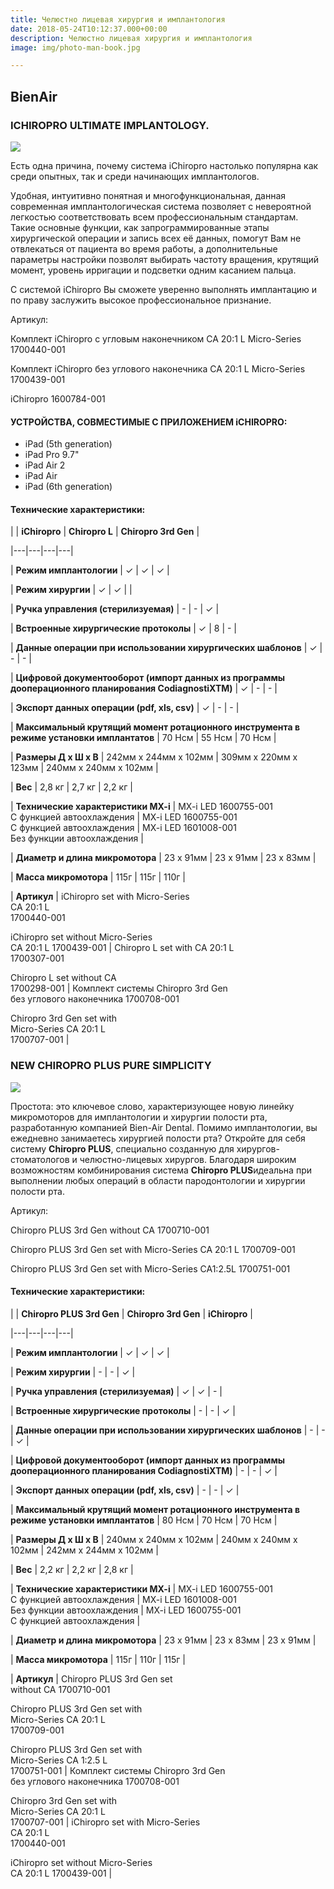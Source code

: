 ```yaml
---
title: Челюстно лицевая хирургия и имплантология
date: 2018-05-24T10:12:37.000+00:00
description: Челюстно лицевая хирургия и имплантология
image: img/photo-man-book.jpg

---
```

## BienAir

### **ICHIROPRO** ULTIMATE IMPLANTOLOGY.

![](/uploads/1700440-001_ba_im_ichiropro_left_2-1.png)

Есть одна причина, почему система iChiropro настолько популярна как среди опытных, так и среди начинающих имплантологов.

Удобная, интуитивно понятная и многофункциональная, данная современная имплантологическая система позволяет с невероятной легкостью соответствовать всем профессиональным стандартам. Такие основные функции, как запрограммированные этапы хирургической операции и запись всех её данных, помогут Вам не отвлекаться от пациента во время работы, а дополнительные параметры настройки позволят выбирать частоту вращения, крутящий момент, уровень ирригации и подсветки одним касанием пальца.

С системой iChiropro Вы сможете уверенно выполнять имплантацию и по праву заслужить высокое профессиональное признание.

Артикул:

Комплект iChiropro с угловым наконечником CA 20:1 L Micro-Series 1700440-001

Комплект iChiropro без углового наконечника CA 20:1 L Micro-Series 1700439-001

iChiropro 1600784-001

#### УСТРОЙСТВА, СОВМЕСТИМЫЕ С ПРИЛОЖЕНИЕМ iCHIROPRO:

* iPad (5th generation)
* iPad Pro 9.7"
* iPad Air 2
* iPad Air
* iPad (6th generation)

#### Технические характеристики:

|   | **iChiropro**  | **Chiropro L**  | **Chiropro 3rd Gen**  |

|---|---|---|---|

| **Режим имплантологии**  | ✓  | ✓  | ✓  |

| **Режим хирургии**  | ✓  | ✓  |   |

| **Ручка управления (стерилизуемая)**  | -  | -  | ✓  |

| **Встроенные хирургические протоколы**  | ✓  | 8  | -  |

| **Данные операции при использовании хирургических шаблонов**  | ✓  | -  | -  |

| **Цифровой документооборот (импорт данных из программы дооперационного планирования CodiagnostiXTM)**  | ✓  | -  | -  |

| **Экспорт данных операции (pdf, xls, csv)**  | ✓  | -  | -  |

| **Максимальный крутящий момент ротационного инструмента в режиме установки имплантатов**  | 70 Нсм  | 55 Нсм  | 70 Нсм  |

| **Размеры Д x Ш x В**  | 242мм x 244мм x 102мм  | 309мм x 220мм x 123мм  | 240мм x 240мм x 102мм  |

| **Вес**  | 2,8 кг  | 2,7 кг  | 2,2 кг  |

| **Технические характеристики MX-i**  | MX-i LED 1600755-001  
С функцией автоохлаждения  | MX-i LED 1600755-001  
С функцией автоохлаждения  | MX-i LED 1601008-001  
Без функции автоохлаждения  |

| **Диаметр и длина микромотора**  | 23 x 91мм  | 23 x 91мм  | 23 x 83мм  |

| **Масса микромотора**  | 115г  | 115г  | 110г  |

| **Артикул**  | iChiropro set with Micro-Series  
CA 20:1 L  
1700440-001

iChiropro set without Micro-Series  
CA 20:1 L 1700439-001  | Chiropro L set with CA 20:1 L  
1700307-001

Chiropro L set without CA  
1700298-001  | Комплект системы Chiropro 3rd Gen  
без углового наконечника 1700708-001

Chiropro 3rd Gen set with  
Micro-Series CA 20:1 L  
1700707-001  |

### **NEW CHIROPRO PLUS** PURE SIMPLICITY

![](/uploads/1700709-001_chiropro_plus_f_2018_instruments_ca.png)

Простота: это ключевое слово, характеризующее новую линейку микромоторов для имплантологии и хирургии полости рта, разработанную компанией Bien-Air Dental. Помимо имплантологии, вы ежедневно занимаетесь хирургией полости рта? Откройте для себя систему **Chiropro PLUS**, специально созданную для хирургов-стоматологов и челюстно-лицевых хирургов. Благодаря широким возможностям комбинирования система **Chiropro PLUS**идеальна при выполнении любых операций в области пародонтологии и хирургии полости рта.

Артикул:

Chiropro PLUS 3rd Gen without CA 1700710-001

Chiropro PLUS 3rd Gen set with Micro-Series CA 20:1 L 1700709-001

Chiropro PLUS 3rd Gen set with Micro-Series CA1:2.5L 1700751-001

#### Технические характеристики:

|   | **Chiropro PLUS 3rd Gen**  | **Chiropro 3rd Gen**  | **iChiropro**  |

|---|---|---|---|

| **Режим имплантологии**  | ✓  | ✓  | ✓  |

| **Режим хирургии**  | -  | -  | ✓  |

| **Ручка управления (стерилизуемая)**  | ✓  | ✓  | -  |

| **Встроенные хирургические протоколы**  | -  | -  | ✓  |

| **Данные операции при использовании хирургических шаблонов**  | -  | -  | ✓  |

| **Цифровой документооборот (импорт данных из программы дооперационного планирования CodiagnostiXTM)**  | -  | -  | ✓  |

| **Экспорт данных операции (pdf, xls, csv)**  | -  | -  | ✓  |

| **Максимальный крутящий момент ротационного инструмента в режиме установки имплантатов**  | 80 Нсм  | 70 Нсм  | 70 Нсм  |

| **Размеры Д x Ш x В**  | 240мм x 240мм x 102мм  | 240мм x 240мм x 102мм  | 242мм x 244мм x 102мм  |

| **Вес**  | 2,2 кг  | 2,2 кг  | 2,8 кг  |

| **Технические характеристики MX-i**  | MX-i LED 1600755-001  
С функцией автоохлаждения  | MX-i LED 1601008-001  
Без функции автоохлаждения  | MX-i LED 1600755-001  
С функцией автоохлаждения  |

| **Диаметр и длина микромотора**  | 23 x 91мм  | 23 x 83мм  | 23 x 91мм  |

| **Масса микромотора**  | 115г  | 110г  | 115г  |

| **Артикул**  | Chiropro PLUS 3rd Gen set   
without CA 1700710-001   
  
Chiropro PLUS 3rd Gen set with  
Micro-Series CA 20:1 L  
1700709-001   
  
Chiropro PLUS 3rd Gen set with  
Micro-Series CA 1:2.5 L  
1700751-001  | Комплект системы Chiropro 3rd Gen   
без углового наконечника 1700708-001   
  
Chiropro 3rd Gen set with  
Micro-Series CA 20:1 L  
1700707-001  | iChiropro set with Micro-Series  
CA 20:1 L  
1700440-001   
  
iChiropro set without Micro-Series  
CA 20:1 L 1700439-001  |